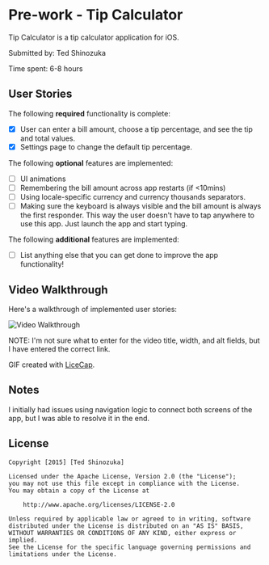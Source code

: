 # Pre-work - Tip Calculator

Tip Calculator is a tip calculator application for iOS.

Submitted by: Ted Shinozuka

Time spent: 6-8 hours

## User Stories

The following **required** functionality is complete:

* [X] User can enter a bill amount, choose a tip percentage, and see the tip and total values.
* [X] Settings page to change the default tip percentage.

The following **optional** features are implemented:
* [ ] UI animations
* [ ] Remembering the bill amount across app restarts (if <10mins)
* [ ] Using locale-specific currency and currency thousands separators.
* [ ] Making sure the keyboard is always visible and the bill amount is always the first responder. This way the user doesn't have to tap anywhere to use this app. Just launch the app and start typing.

The following **additional** features are implemented:

- [ ] List anything else that you can get done to improve the app functionality!

## Video Walkthrough 

Here's a walkthrough of implemented user stories:

<img src='http://i.imgur.com/7sIxWFX.gif' title='Video Walkthrough' width='' alt='Video Walkthrough' />

NOTE: I'm not sure what to enter for the video title, width, and alt fields, but I have entered the correct link.

GIF created with [LiceCap](http://www.cockos.com/licecap/).

## Notes

I initially had issues using navigation logic to connect both screens of the app, but I was able to resolve it in the end.

## License

    Copyright [2015] [Ted Shinozuka]

    Licensed under the Apache License, Version 2.0 (the "License");
    you may not use this file except in compliance with the License.
    You may obtain a copy of the License at

        http://www.apache.org/licenses/LICENSE-2.0

    Unless required by applicable law or agreed to in writing, software
    distributed under the License is distributed on an "AS IS" BASIS,
    WITHOUT WARRANTIES OR CONDITIONS OF ANY KIND, either express or implied.
    See the License for the specific language governing permissions and
    limitations under the License.
